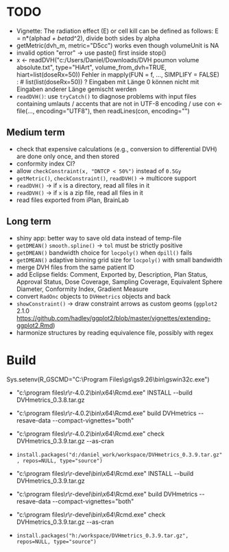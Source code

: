 # TODO

 * Vignette: The radiation effect (E) or cell kill can be defined as follows: E = n*(alpha*d + beta*d^2), divide both sides by alpha
 * getMetric(dvh_m, metric="D5cc") works even though volumeUnit is NA
 * invalid option "error" -> use paste() first inside stop()
 * x <- readDVH("c:/Users/Daniel/Downloads/DVH poumon volume absolute.txt", type="HiArt", volume_from_dvh=TRUE, hiart=list(doseRx=50))
 Fehler in mapply(FUN = f, ..., SIMPLIFY = FALSE) : # list(list(doseRx=50)) ?
  Eingaben mit Länge 0 können nicht mit Eingaben anderer Länge gemischt werden
 * `readDVH()`: use `tryCatch()` to diagnose problems with input files containing umlauts / accents that are not in UTF-8 encoding / use con <- file(..., encoding="UTF8"), then readLines(con, encoding="")

## Medium term

 * check that expensive calculations (e.g., conversion to differential DVH) are done only once, and then stored
 * conformity index CI?
 * allow `checkConstraint(x, "DNTCP < 50%")` instead of `0.5Gy`
 * `getMetric()`, `checkConstraint()`, `readDVH()` -> multicore support
 * `readDVH()` -> if `x` is a directory, read all files in it
 * `readDVH()` -> if `x` is a zip file, read all files in it
 * read files exported from iPlan, BrainLab

## Long term

 * shiny app: better way to save old data instead of temp-file
 * `getDMEAN()` `smooth.spline()` -> `tol` must be strictly positive
 * `getDMEAN()` bandwidth choice for `locpoly()` when `dpill()` fails
 * `getDMEAN()` adaptive binning grid size for `locpoly()` with small bandwidth
 * merge DVH files from the same patient ID
 * add Eclipse fields: Comment, Exported by, Description, Plan Status, Approval Status, Dose Coverage, Sampling Coverage, Equivalent Sphere Diameter, Conformity Index, Gradient Measure
 * convert `RadOnc` objects to `DVHmetrics` objects and back
 * `showConstraint()` -> draw constraint arrows as custom geoms (`ggplot2` 2.1.0 https://github.com/hadley/ggplot2/blob/master/vignettes/extending-ggplot2.Rmd)
 * harmonize structures by reading equivalence file, possibly with regex

# Build

Sys.setenv(R_GSCMD="C:\\Program Files\\gs\\gs9.26\\bin\\gswin32c.exe")

 * "c:\program files\r\r-4.0.2\bin\x64\Rcmd.exe" INSTALL --build DVHmetrics_0.3.8.tar.gz
 * "c:\program files\r\r-4.0.2\bin\x64\Rcmd.exe" build DVHmetrics --resave-data --compact-vignettes="both"
 * "c:\program files\r\r-4.0.2\bin\x64\Rcmd.exe" check DVHmetrics_0.3.9.tar.gz --as-cran
 * `install.packages("d:/daniel_work/workspace/DVHmetrics_0.3.9.tar.gz", repos=NULL, type="source")`

 * "c:\program files\r\r-devel\bin\x64\Rcmd.exe" INSTALL --build DVHmetrics_0.3.9.tar.gz
 * "c:\program files\r\r-devel\bin\x64\Rcmd.exe" build DVHmetrics --resave-data --compact-vignettes="both"
 * "c:\program files\r\r-devel\bin\x64\Rcmd.exe" check DVHmetrics_0.3.9.tar.gz --as-cran
 * `install.packages("h:/workspace/DVHmetrics_0.3.9.tar.gz", repos=NULL, type="source")`
